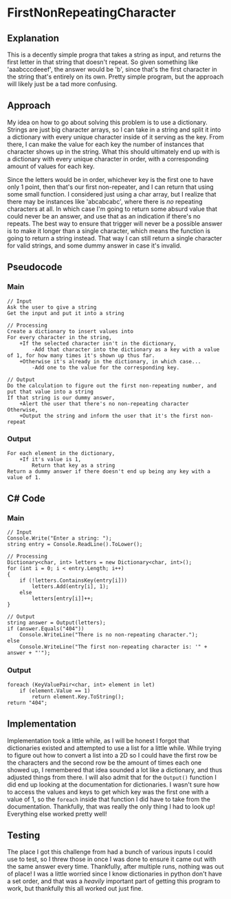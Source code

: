 # FirstNonRepeatingCharacter

## Explanation
This is a decently simple progra that takes a string as input, and returns the first letter in that string that doesn't repeat. So given something like 'aaabcccdeeef', the answer would be 'b', since that's the first character in the string that's entirely on its own. Pretty simple program, but the approach will likely just be a tad more confusing.

## Approach
My idea on how to go about solving this problem is to use a dictionary. Strings are just big character arrays, so I can take in a string and split it into a dictionary with every unique character inside of it serving as the key. From there, I can make the value for each key the number of instances that character shows up in the string. What this should ultimately end up with is a dictionary with every unique character in order, with a corresponding amount of values for each key. 

Since the letters would be in order, whichever key is the first one to have only 1 point, then that's our first non-repeater, and I can return that using some small function. I considered just using a char array, but I realize that there may be instances like 'abcabcabc', where there is *no* repeating characters at all. In which case I'm going to return some absurd value that could never be an answer, and use that as an indication if there's no repeats. The best way to ensure that trigger will never be a possible answer is to make it longer than a single character, which means the function is going to return a string instead. That way I can still return a single character for valid strings, and some dummy answer in case it's invalid.

## Pseudocode
### Main
	// Input
    Ask the user to give a string
    Get the input and put it into a string

    // Processing
    Create a dictionary to insert values into
    For every character in the string,
        +If the selected character isn't in the dictionary,
            -Add that character into the dictionary as a key with a value of 1, for how many times it's shown up thus far.
        +Otherwise it's already in the dictionary, in which case...
            -Add one to the value for the corresponding key.

    // Output
    Do the calculation to figure out the first non-repeating number, and put that value into a string
    If that string is our dummy answer,
        +Alert the user that there's no non-repeating character
    Otherwise,
        +Output the string and inform the user that it's the first non-repeat

### Output
	For each element in the dictionary,
        +If it's value is 1,
            Return that key as a string
    Return a dummy answer if there doesn't end up being any key with a value of 1.

## C# Code
### Main
	// Input
    Console.Write("Enter a string: ");
    string entry = Console.ReadLine().ToLower();

    // Processing
    Dictionary<char, int> letters = new Dictionary<char, int>();
    for (int i = 0; i < entry.Length; i++)
    {
        if (!letters.ContainsKey(entry[i]))
            letters.Add(entry[i], 1);
        else
            letters[entry[i]]++;
    }

    // Output
    string answer = Output(letters);
    if (answer.Equals("404"))
        Console.WriteLine("There is no non-repeating character.");
    else
        Console.WriteLine("The first non-repeating character is: '" + answer + "'");

### Output
	foreach (KeyValuePair<char, int> element in let)
        if (element.Value == 1)
            return element.Key.ToString();
    return "404";

## Implementation 
Implementation took a little while, as I will be honest I forgot that dictionaries existed and attempted to use a list for a little while. While trying to figure out how to convert a list into a 2D so I could have the first row be the characters and the second row be the amount of times each one showed up, I remembered that idea sounded a lot like a dictionary, and thus adjusted things from there. I will also admit that for the `Output()` function I did end up looking at the documentation for dictionaries. I wasn't sure how to access the values and keys to get which key was the first one with a value of 1, so the `foreach` inside that function I did have to take from the documentation. Thankfully, that was really the only thing I had to look up! Everything else worked pretty well!

## Testing
The place I got this challenge from had a bunch of various inputs I could use to test, so I threw those in once I was done to ensure it came out with the same answer every time. Thankfully, after multiple runs, nothing was out of place! I was a little worried since I know dictionaries in python don't have a set order, and that was a *heavily* important part of getting this program to work, but thankfully this all worked out just fine. 